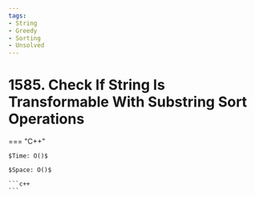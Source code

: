 ```yaml
---
tags:
- String
- Greedy
- Sorting
- Unsolved
---
```



# 1585. Check If String Is Transformable With Substring Sort Operations

=== "C++"

    $Time: O()$

    $Space: O()$

    ```c++
    ```